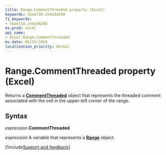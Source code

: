 ```yaml
---
title: Range.CommentThreaded property (Excel)
keywords: vbaxl10.chm144260
f1_keywords:
- vbaxl10.chm144260
ms.prod: excel
api_name:
- Excel.Range.CommentThreaded
ms.date: 05/15/2019
localization_priority: Normal
---
```



# Range.CommentThreaded property (Excel)

Returns a **[CommentThreaded](Excel.CommentThreaded.md)** object that represents the threaded comment associated with the cell in the upper-left corner of the range.


## Syntax

_expression_.**CommentThreaded**

_expression_ A variable that represents a **[Range](excel.range(object).md)** object.




[!include[Support and feedback](~/includes/feedback-boilerplate.md)]